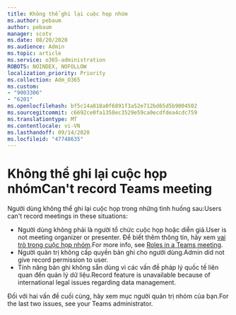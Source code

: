 ```yaml
---
title: Không thể ghi lại cuộc họp nhóm
ms.author: pebaum
author: pebaum
manager: scotv
ms.date: 08/20/2020
ms.audience: Admin
ms.topic: article
ms.service: o365-administration
ROBOTS: NOINDEX, NOFOLLOW
localization_priority: Priority
ms.collection: Adm_O365
ms.custom:
- "9003306"
- "6201"
ms.openlocfilehash: bf5c14a818a0f6891f3a52e712bd65d5b9004502
ms.sourcegitcommit: c6692ce0fa1358ec3529e59ca0ecdfdea4cdc759
ms.translationtype: MT
ms.contentlocale: vi-VN
ms.lasthandoff: 09/14/2020
ms.locfileid: "47748635"
---
```

# <a name="cant-record-teams-meeting"></a><span data-ttu-id="7c49c-102">Không thể ghi lại cuộc họp nhóm</span><span class="sxs-lookup"><span data-stu-id="7c49c-102">Can't record Teams meeting</span></span>

<span data-ttu-id="7c49c-103">Người dùng không thể ghi lại cuộc họp trong những tình huống sau:</span><span class="sxs-lookup"><span data-stu-id="7c49c-103">Users can't record meetings in these situations:</span></span>  

- <span data-ttu-id="7c49c-104">Người dùng không phải là người tổ chức cuộc họp hoặc diễn giả.</span><span class="sxs-lookup"><span data-stu-id="7c49c-104">User is not meeting organizer or presenter.</span></span> <span data-ttu-id="7c49c-105">Để biết thêm thông tin, hãy xem [vai trò trong cuộc họp nhóm](https://support.microsoft.com/office/roles-in-a-teams-meeting-c16fa7d0-1666-4dde-8686-0a0bfe16e019).</span><span class="sxs-lookup"><span data-stu-id="7c49c-105">For more info, see [Roles in a Teams meeting](https://support.microsoft.com/office/roles-in-a-teams-meeting-c16fa7d0-1666-4dde-8686-0a0bfe16e019).</span></span>
- <span data-ttu-id="7c49c-106">Người quản trị không cấp quyền bản ghi cho người dùng.</span><span class="sxs-lookup"><span data-stu-id="7c49c-106">Admin did not give record permission to user.</span></span>
- <span data-ttu-id="7c49c-107">Tính năng bản ghi không sẵn dùng vì các vấn đề pháp lý quốc tế liên quan đến quản lý dữ liệu.</span><span class="sxs-lookup"><span data-stu-id="7c49c-107">Record feature is unavailable because of international legal issues regarding data management.</span></span>

<span data-ttu-id="7c49c-108">Đối với hai vấn đề cuối cùng, hãy xem mục người quản trị nhóm của bạn.</span><span class="sxs-lookup"><span data-stu-id="7c49c-108">For the last two issues, see your Teams administrator.</span></span>